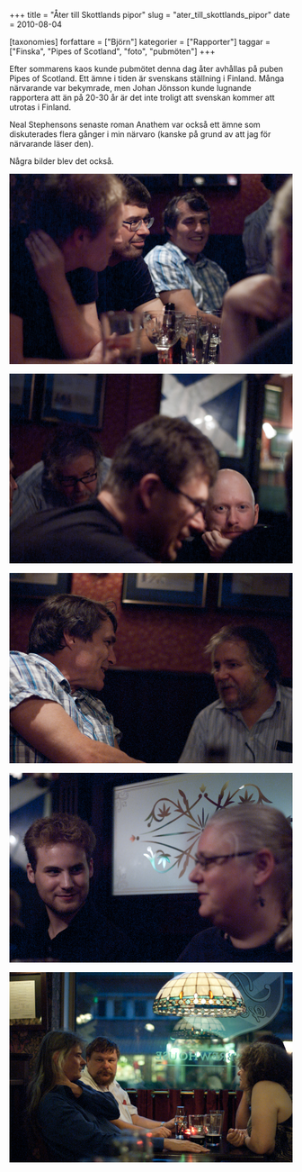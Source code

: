 +++
title = "Åter till Skottlands pipor"
slug = "ater_till_skottlands_pipor"
date = 2010-08-04

[taxonomies]
forfattare = ["Björn"]
kategorier = ["Rapporter"]
taggar = ["Finska", "Pipes of Scotland", "foto", "pubmöten"]
+++

Efter sommarens kaos kunde pubmötet denna dag åter avhållas på puben Pipes of
Scotland. Ett ämne i tiden är svenskans ställning i Finland. Många närvarande
var bekymrade, men Johan Jönsson kunde lugnande rapportera att än på 20-30 år
är det inte troligt att svenskan kommer att utrotas i Finland.

Neal Stephensons senaste roman Anathem var också ett ämne som diskuterades
flera gånger i min närvaro (kanske på grund av att jag för närvarande läser
den).

Några bilder blev det också.

![Åter till Skottlands Pipor 1](ater_till_skottlands_pipor_1.jpeg)

![Åter till Skottlands Pipor 2](ater_till_skottlands_pipor_2.jpeg)

![Åter till Skottlands Pipor 3](ater_till_skottlands_pipor_3.jpeg)

![Åter till Skottlands Pipor 4](ater_till_skottlands_pipor_4.jpeg)

![Åter till Skottlands Pipor 5](ater_till_skottlands_pipor_5.jpeg)
